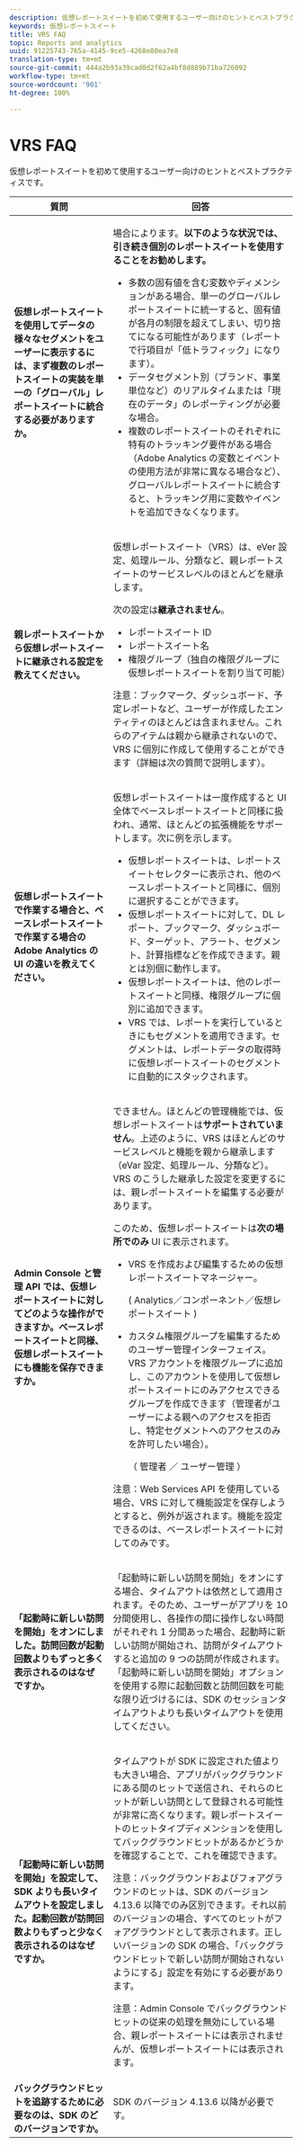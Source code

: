 ```yaml
---
description: 仮想レポートスイートを初めて使用するユーザー向けのヒントとベストプラクティスです。
keywords: 仮想レポートスイート
title: VRS FAQ
topic: Reports and analytics
uuid: 91225743-765a-4145-9ce5-4268e80ea7e8
translation-type: tm+mt
source-git-commit: 444a2b93a39cad0d2f62a4bf8d889b71ba726092
workflow-type: tm+mt
source-wordcount: '901'
ht-degree: 100%

---
```



# VRS FAQ

仮想レポートスイートを初めて使用するユーザー向けのヒントとベストプラクティスです。

<table id="table_4D9DE70984674B65AD7D40E3D1479CD2"> 
 <thead> 
  <tr> 
   <th colname="col1" class="entry"> 質問 </th> 
   <th colname="col2" class="entry"> 回答 </th> 
  </tr> 
 </thead>
 <tbody> 
  <tr> 
   <td colname="col1"> <b>仮想レポートスイートを使用してデータの様々なセグメントをユーザーに表示するには、まず複数のレポートスイートの実装を単一の「グローバル」レポートスイートに統合する必要がありますか。</b> </td> 
   <td colname="col2"> <p>場合によります。<b>以下のような状況では、引き続き個別のレポートスイートを使用することをお勧めします。</b> </p> 
    <ul> 
     <li>多数の固有値を含む変数やディメンションがある場合、単一のグローバルレポートスイートに統一すると、固有値が各月の制限を超えてしまい、切り捨てになる可能性があります（レポートで行項目が「低トラフィック」になります）。 </li> 
     <li>データセグメント別（ブランド、事業単位など）のリアルタイムまたは「現在のデータ」のレポーティングが必要な場合。 </li> 
     <li>複数のレポートスイートのそれぞれに特有のトラッキング要件がある場合（Adobe Analytics の変数とイベントの使用方法が非常に異なる場合など）、グローバルレポートスイートに統合すると、トラッキング用に変数やイベントを追加できなくなります。 </li> 
    </ul> </td> 
  </tr> 
  <tr> 
   <td colname="col1"> <b>親レポートスイートから仮想レポートスイートに継承される設定を教えてください。</b> </td> 
   <td colname="col2"> <p>仮想レポートスイート（VRS）は、eVer 設定、処理ルール、分類など、親レポートスイートのサービスレベルのほとんどを継承します。 </p> <p>次の設定は<b>継承されません</b>。 </p> 
    <ul> 
     <li>レポートスイート ID </li> 
     <li>レポートスイート名 </li> 
     <li>権限グループ（独自の権限グループに仮想レポートスイートを割り当て可能） </li> 
    </ul> <p>注意：ブックマーク、ダッシュボード、予定レポートなど、ユーザーが作成したエンティティのほとんどは含まれません。これらのアイテムは親から継承されないので、VRS に個別に作成して使用することができます（詳細は次の質問で説明します）。 </p> </td> 
  </tr> 
  <tr> 
   <td colname="col1"> <b>仮想レポートスイートで作業する場合と、ベースレポートスイートで作業する場合の Adobe Analytics の UI の違いを教えてください。</b> </td> 
   <td colname="col2"> <p>仮想レポートスイートは一度作成すると UI 全体でベースレポートスイートと同様に扱われ、通常、ほとんどの拡張機能をサポートします。次に例を示します。 </p> 
    <ul> 
     <li>仮想レポートスイートは、レポートスイートセレクターに表示され、他のベースレポートスイートと同様に、個別に選択することができます。 </li> 
     <li>仮想レポートスイートに対して、DL レポート、ブックマーク、ダッシュボード、ターゲット、アラート、セグメント、計算指標などを作成できます。親とは別個に動作します。 </li> 
     <li>仮想レポートスイートは、他のレポートスイートと同様、権限グループに個別に追加できます。 </li> 
     <li>VRS では、レポートを実行しているときにもセグメントを適用できます。セグメントは、レポートデータの取得時に仮想レポートスイートのセグメントに自動的にスタックされます。 </li> 
    </ul> </td> 
  </tr> 
  <tr> 
   <td colname="col1"> <b>Admin Console と管理 API では、仮想レポートスイートに対してどのような操作ができますか。ベースレポートスイートと同様、仮想レポートスイートにも機能を保存できますか。</b> </td> 
   <td colname="col2"> <p>できません。ほとんどの管理機能では、仮想レポートスイートは<b>サポートされていません</b>。上述のように、VRS はほとんどのサービスレベルと機能を親から継承します（eVar 設定、処理ルール、分類など）。VRS のこうした継承した設定を変更するには、親レポートスイートを編集する必要があります。 </p> <p>このため、仮想レポートスイートは<b>次の場所でのみ</b> UI に表示されます。 </p> 
    <ul> 
     <li>VRS を作成および編集するための仮想レポートスイートマネージャー。 <p>( <span class="ignoretag"> <span class="uicontrol"> Analytics</span>／<span class="uicontrol">コンポーネント</span>／<span class="uicontrol">仮想レポートスイート </span> </span>) </p> </li> 
     <li id="li_E2B3F61A3013402697DCF6E0D32A62DC"> カスタム権限グループを編集するためのユーザー管理インターフェイス。VRS アカウントを権限グループに追加し、このアカウントを使用して仮想レポートスイートにのみアクセスできるグループを作成できます（管理者がユーザーによる親へのアクセスを拒否し、特定セグメントへのアクセスのみを許可したい場合）。 <p>（<span class="ignoretag"> <span class="uicontrol"> 管理者 </span>／<span class="uicontrol"> ユーザー管理 </span></span>） </p> </li> 
    </ul> <p>注意：Web Services API を使用している場合、VRS に対して機能設定を保存しようとすると、例外が返されます。機能を設定できるのは、ベースレポートスイートに対してのみです。 </p> </td> 
  </tr> 
  <tr> 
   <td colname="col1"> <b>「起動時に新しい訪問を開始」をオンにしました。訪問回数が起動回数よりもずっと多く表示されるのはなぜですか。</b> </td> 
   <td colname="col2"> <p> 「起動時に新しい訪問を開始」をオンにする場合、タイムアウトは依然として適用されます。そのため、ユーザーがアプリを 10 分間使用し、各操作の間に操作しない時間がそれぞれ 1 分間あった場合、起動時に新しい訪問が開始され、訪問がタイムアウトすると追加の 9 つの訪問が作成されます。「起動時に新しい訪問を開始」オプションを使用する際に起動回数と訪問回数を可能な限り近づけるには、SDK のセッションタイムアウトよりも長いタイムアウトを使用してください。 </p> </td> 
  </tr> 
  <tr> 
   <td colname="col1"> <b>「起動時に新しい訪問を開始」を設定して、SDK よりも長いタイムアウトを設定しました。起動回数が訪問回数よりもずっと少なく表示されるのはなぜですか。</b> </td> 
   <td colname="col2"> <p> タイムアウトが SDK に設定された値よりも大きい場合、アプリがバックグラウンドにある間のヒットで送信され、それらのヒットが新しい訪問として登録される可能性が非常に高くなります。親レポートスイートのヒットタイプディメンションを使用してバックグラウンドヒットがあるかどうかを確認することで、これを確認できます。 </p> <p> <p>注意：バックグラウンドおよびフォアグラウンドのヒットは、SDK のバージョン 4.13.6 以降でのみ区別できます。それ以前のバージョンの場合、すべてのヒットがフォアグラウンドとして表示されます。正しいバージョンの SDK の場合、「バックグラウンドヒットで新しい訪問が開始されないようにする」設定を有効にする必要があります。 </p> </p> <p> <p>注意：Admin Console でバックグラウンドヒットの従来の処理を無効にしている場合、親レポートスイートには表示されませんが、仮想レポートスイートには表示されます。 </p> </p> </td> 
  </tr> 
  <tr> 
   <td colname="col1"> <b>バックグラウンドヒットを追跡するために必要なのは、SDK のどのバージョンですか。</b> </td> 
   <td colname="col2"> <p> SDK のバージョン 4.13.6 以降が必要です。 </p> </td> 
  </tr> 
 </tbody> 
</table>

